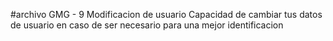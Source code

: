 #archivo GMG - 9 Modificacion de usuario
Capacidad de cambiar tus datos de usuario en caso de ser necesario para una mejor identificacion
